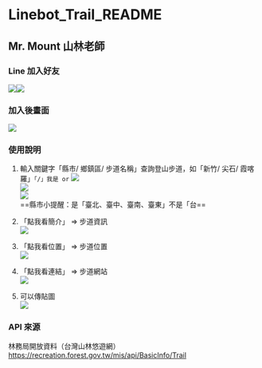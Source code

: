 # Linebot_Trail_README

## Mr. Mount 山林老師

### Line 加入好友
![](https://i.imgur.com/oO75AXB.png)![](https://i.imgur.com/KZwKZdC.png)

### 加入後畫面
![](https://i.imgur.com/Xfl0d0v.png)

### 使用說明
1. 輸入關鍵字「縣市/ 鄉鎮區/ 步道名稱」查詢登山步道，如「新竹/ 尖石/ 霞喀羅」`「/」我是 or`
![](https://i.imgur.com/kY6XCpx.png) <br>
![](https://i.imgur.com/sFwhEDs.png) <br>
![](https://i.imgur.com/7g6JbKG.png) <br>
==縣市小提醒：是「臺北、臺中、臺南、臺東」不是「台== <br>

2. 「點我看簡介」 => 步道資訊 <br>
![](https://i.imgur.com/mNzgae0.png)

3. 「點我看位置」 => 步道位置 <br>
![](https://i.imgur.com/X3nAYCK.png)

4. 「點我看連結」 => 步道網站 <br>
![](https://i.imgur.com/b926Ou4.png)

5. 可以傳貼圖 <br>
![](https://i.imgur.com/NUeq2l3.png)



### API 來源
林務局開放資料（台灣山林悠遊網）
https://recreation.forest.gov.tw/mis/api/BasicInfo/Trail
